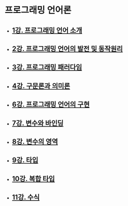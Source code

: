 # 프로그래밍 언어론

- ## [1강. 프로그래밍 언어 소개](./chapter1.md)

- ## [2강. 프로그래밍 언어의 발전 및 동작원리](./chapter2.md)

- ## [3강. 프로그래밍 패러다임](./chapter3.md)

- ## [4강. 구문론과 의미론](./chapter4.md)

- ## [6강. 프로그래밍 언어의 구현](./chapter6.md)

- ## [7강. 변수와 바인딩](./chapter7.md)

- ## [8강. 변수의 영역](./chapter8.md)

- ## [9강. 타입](./chapter9.md)

- ## [10강. 복합 타입](./chapter10.md)

- ## [11강. 수식](./chapter11.md)

